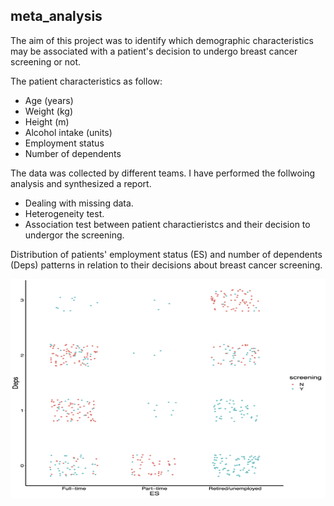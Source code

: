 ## meta_analysis

The aim of this project was to identify which demographic characteristics may be associated with a patient's decision to undergo breast cancer screening or not.

The patient characteristics as follow: 
* Age (years)
* Weight (kg)
* Height (m)
* Alcohol intake (units)
* Employment status
* Number of dependents

The data was collected by different teams. I have performed the follwoing analysis and synthesized a report.
* Dealing with missing data.
*  Heterogeneity test.
*  Association test between patient charactieristcs and their decision to undergor the screening.

Distribution of patients' employment status (ES) and number of dependents (Deps) patterns in relation to their decisions about breast cancer screening.
<p align="center">
  <img width="520" height="350" src="ESDeps.png">
</p>
